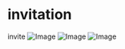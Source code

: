 # invitation
invite 
![Image](https://github.com/user-attachments/assets/16e55d59-a527-4db6-946c-a3147b399ef0)
![Image](https://github.com/user-attachments/assets/2b99ee3e-069f-49cc-8b69-750020c7d80a)
![Image](https://github.com/user-attachments/assets/056c9d22-a2b9-444f-86be-cbb836f75a80)
